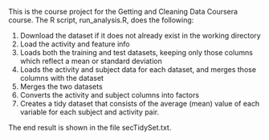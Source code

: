

This is the course project for the Getting and Cleaning Data Coursera course. The R script, run_analysis.R, does the following:

1. Download the dataset if it does not already exist in the working directory
2. Load the activity and feature info
3. Loads both the training and test datasets, keeping only those columns which reflect a mean or standard deviation
4. Loads the activity and subject data for each dataset, and merges those columns with the dataset
5. Merges the two datasets
6. Converts the activity and subject columns into factors
7. Creates a tidy dataset that consists of the average (mean) value of each variable for each subject and activity pair.

The end result is shown in the file secTidySet.txt.
